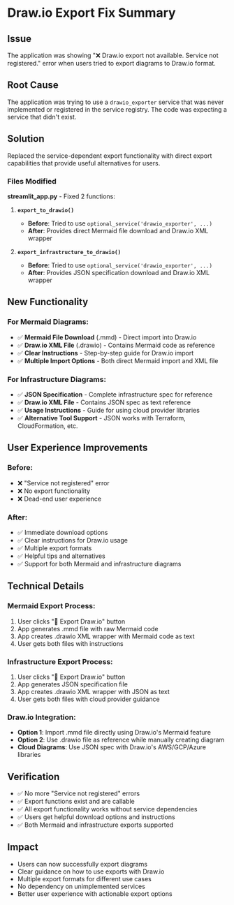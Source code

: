 # Draw.io Export Fix Summary

## Issue
The application was showing "❌ Draw.io export not available. Service not registered." error when users tried to export diagrams to Draw.io format.

## Root Cause
The application was trying to use a `drawio_exporter` service that was never implemented or registered in the service registry. The code was expecting a service that didn't exist.

## Solution
Replaced the service-dependent export functionality with direct export capabilities that provide useful alternatives for users.

### Files Modified

**streamlit_app.py** - Fixed 2 functions:

1. **`export_to_drawio()`**
   - **Before**: Tried to use `optional_service('drawio_exporter', ...)`
   - **After**: Provides direct Mermaid file download and Draw.io XML wrapper

2. **`export_infrastructure_to_drawio()`**
   - **Before**: Tried to use `optional_service('drawio_exporter', ...)`
   - **After**: Provides JSON specification download and Draw.io XML wrapper

## New Functionality

### For Mermaid Diagrams:
- ✅ **Mermaid File Download** (.mmd) - Direct import into Draw.io
- ✅ **Draw.io XML File** (.drawio) - Contains Mermaid code as reference
- ✅ **Clear Instructions** - Step-by-step guide for Draw.io import
- ✅ **Multiple Import Options** - Both direct Mermaid import and XML file

### For Infrastructure Diagrams:
- ✅ **JSON Specification** - Complete infrastructure spec for reference
- ✅ **Draw.io XML File** - Contains JSON spec as text reference
- ✅ **Usage Instructions** - Guide for using cloud provider libraries
- ✅ **Alternative Tool Support** - JSON works with Terraform, CloudFormation, etc.

## User Experience Improvements

### Before:
- ❌ "Service not registered" error
- ❌ No export functionality
- ❌ Dead-end user experience

### After:
- ✅ Immediate download options
- ✅ Clear instructions for Draw.io usage
- ✅ Multiple export formats
- ✅ Helpful tips and alternatives
- ✅ Support for both Mermaid and infrastructure diagrams

## Technical Details

### Mermaid Export Process:
1. User clicks "📐 Export Draw.io" button
2. App generates .mmd file with raw Mermaid code
3. App creates .drawio XML wrapper with Mermaid code as text
4. User gets both files with instructions

### Infrastructure Export Process:
1. User clicks "📐 Export Draw.io" button
2. App generates JSON specification file
3. App creates .drawio XML wrapper with JSON as text
4. User gets both files with cloud provider guidance

### Draw.io Integration:
- **Option 1**: Import .mmd file directly using Draw.io's Mermaid feature
- **Option 2**: Use .drawio file as reference while manually creating diagram
- **Cloud Diagrams**: Use JSON spec with Draw.io's AWS/GCP/Azure libraries

## Verification
- ✅ No more "Service not registered" errors
- ✅ Export functions exist and are callable
- ✅ All export functionality works without service dependencies
- ✅ Users get helpful download options and instructions
- ✅ Both Mermaid and infrastructure exports supported

## Impact
- Users can now successfully export diagrams
- Clear guidance on how to use exports with Draw.io
- Multiple export formats for different use cases
- No dependency on unimplemented services
- Better user experience with actionable export options